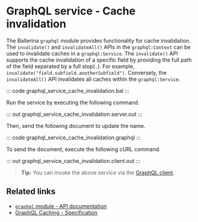 # GraphQL service - Cache invalidation

The Ballerina `graphql` module provides functionality for cache invalidation. The `invalidate()` and `invalidateAll()` APIs in the `graphql:Context` can be used to invalidate caches in a `graphql:Service`. The `invalidate()` API supports the cache invalidation of a specific field by providing the full path of the field separated by a full stop(`.`). For example, `invalidate("field.subfield.anotherSubfield")`. Conversely, the `invalidateAll()` API invalidates all caches within the `graphql:Service`.

::: code graphql_service_cache_invalidation.bal :::

Run the service by executing the following command.

::: out graphql_service_cache_invalidation.server.out :::

Then, send the following document to update the name.

::: code graphql_service_cache_invalidation.graphql :::

To send the document, execute the following cURL command.

::: out graphql_service_cache_invalidation.client.out :::

>**Tip:** You can invoke the above service via the [GraphQL client](/learn/by-example/graphql-client-query-endpoint/).

## Related links
- [`graphql` module - API documentation](https://lib.ballerina.io/ballerina/graphql/latest)
- [GraphQL Caching - Specification](/spec/graphql/#1071-server-side-caching)
